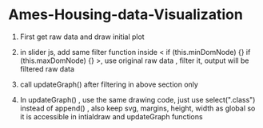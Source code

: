 # Ames-Housing-data-Visualization

1. First get raw data and draw initial plot

2. in slider js, add same filter function inside < if (this.minDomNode) {} if (this.maxDomNode) {} >, use original raw data , filter it, output will be filtered raw data

3. call updateGraph() after filtering in above section only


4. In updateGraph() , use the same drawing code, just use select(".class") instead of append() , also keep svg, margins, height, width as global so it is accessible in intialdraw and updateGraph functions